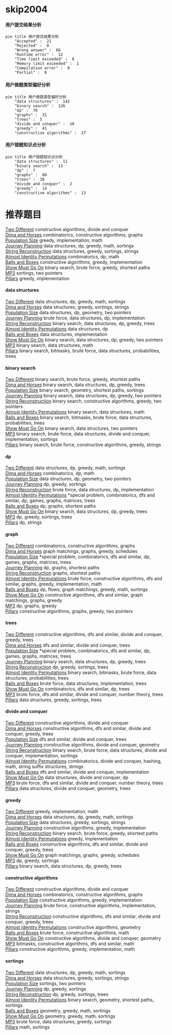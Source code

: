 # skip2004
<!-- tabs:start -->
#### **用户提交结果分析**

```mermaid
pie title 用户提交结果分析
    "Accepted" :  21
    "Rejected" :  0
    "Wrong answer" :  66
    "Runtime error" :  12
    "Time limit exceeded" :  0
    "Memory limit exceeded" :  1
    "Compilation error" :  0
    "Partial" :  0
```
#### **用户做题类型偏好分析**

```mermaid
pie title 用户做题类型偏好分析
    "data structures" :  142
    "binary search" :  126
    "dp" :  70
    "graphs" :  31
    "trees" :  5
    "divide and conquer" :  10
    "greedy" :  41
    "constructive algorithms" :  27
```
#### **用户错题知识点分析**

```mermaid
pie title 用户错题知识点分析
    "data structures" :  11
    "binary search" :  13
    "dp" :  7
    "graphs" :  80
    "trees" :  10
    "divide and conquer" :  2
    "greedy" :  14
    "constructive algorithms" :  13
```
<!-- tabs:end -->
# 推荐题目
[Two Different](http://codeforces.com/problemset/problem/1408/F)		constructive algorithms,
                        divide and conquer		  
[Dima and Horses](http://codeforces.com/problemset/problem/272/E)		combinatorics,
                        constructive algorithms,
                        graphs		  
[Population Size](http://codeforces.com/problemset/problem/416/D)		greedy,
                        implementation,
                        math		  
[Journey Planning](http://codeforces.com/problemset/problem/1320/A)		data structures,
                        dp,
                        greedy,
                        math,
                        sortings		  
[String Reconstruction](http://codeforces.com/problemset/problem/827/A)		data structures,
                        greedy,
                        sortings,
                        strings		  
[Almost Identity Permutations](http://codeforces.com/problemset/problem/888/D)		combinatorics,
                        dp,
                        math		  
[Balls and Boxes](http://codeforces.com/problemset/problem/260/C)		constructive algorithms,
                        greedy,
                        implementation		  
[Show Must Go On](http://codeforces.com/problemset/problem/1250/I)		binary search,
                        brute force,
                        greedy,
                        shortest paths		  
[MP3](https://codeforces.com/contest/1199/problem/C)		sortings,
                        two pointers		  
[Pillars](http://codeforces.com/problemset/problem/1197/B)		greedy,
                        implementation		  
<!-- tabs:start -->
#### **data structures**
[Two Different](http://codeforces.com/problemset/problem/1320/A)		data structures,
                        dp,
                        greedy,
                        math,
                        sortings		  
[Dima and Horses](http://codeforces.com/problemset/problem/827/A)		data structures,
                        greedy,
                        sortings,
                        strings		  
[Population Size](http://codeforces.com/problemset/problem/243/D)		data structures,
                        dp,
                        geometry,
                        two pointers		  
[Journey Planning](http://codeforces.com/problemset/problem/761/F)		brute force,
                        data structures,
                        dp,
                        implementation		  
[String Reconstruction](http://codeforces.com/problemset/problem/1059/E)		binary search,
                        data structures,
                        dp,
                        greedy,
                        trees		  
[Almost Identity Permutations](http://codeforces.com/problemset/problem/1106/E)		data structures,
                        dp		  
[Balls and Boxes](http://codeforces.com/problemset/problem/1418/D)		data structures,
                        implementation		  
[Show Must Go On](http://codeforces.com/problemset/problem/1492/C)		binary search,
                        data structures,
                        dp,
                        greedy,
                        two pointers		  
[MP3](http://codeforces.com/problemset/problem/1490/G)		binary search,
                        data structures,
                        math		  
[Pillars](http://codeforces.com/problemset/problem/1479/D)		binary search,
                        bitmasks,
                        brute force,
                        data structures,
                        probabilities,
                        trees		  
#### **binary search**
[Two Different](http://codeforces.com/problemset/problem/1250/I)		binary search,
                        brute force,
                        greedy,
                        shortest paths		  
[Dima and Horses](http://codeforces.com/problemset/problem/1059/E)		binary search,
                        data structures,
                        dp,
                        greedy,
                        trees		  
[Population Size](http://codeforces.com/problemset/problem/1486/B)		binary search,
                        geometry,
                        shortest paths,
                        sortings		  
[Journey Planning](http://codeforces.com/problemset/problem/1492/C)		binary search,
                        data structures,
                        dp,
                        greedy,
                        two pointers		  
[String Reconstruction](http://codeforces.com/problemset/problem/1463/D)		binary search,
                        constructive algorithms,
                        greedy,
                        two pointers		  
[Almost Identity Permutations](http://codeforces.com/problemset/problem/1490/G)		binary search,
                        data structures,
                        math		  
[Balls and Boxes](http://codeforces.com/problemset/problem/1479/D)		binary search,
                        bitmasks,
                        brute force,
                        data structures,
                        probabilities,
                        trees		  
[Show Must Go On](http://codeforces.com/problemset/problem/1436/E)		binary search,
                        data structures,
                        two pointers		  
[MP3](http://codeforces.com/problemset/problem/1461/D)		binary search,
                        brute force,
                        data structures,
                        divide and conquer,
                        implementation,
                        sortings		  
[Pillars](http://codeforces.com/problemset/problem/1493/C)		binary search,
                        brute force,
                        constructive algorithms,
                        greedy,
                        strings		  
#### **dp**
[Two Different](http://codeforces.com/problemset/problem/1320/A)		data structures,
                        dp,
                        greedy,
                        math,
                        sortings		  
[Dima and Horses](http://codeforces.com/problemset/problem/888/D)		combinatorics,
                        dp,
                        math		  
[Population Size](http://codeforces.com/problemset/problem/243/D)		data structures,
                        dp,
                        geometry,
                        two pointers		  
[Journey Planning](http://codeforces.com/problemset/problem/1282/B1)		dp,
                        greedy,
                        sortings		  
[String Reconstruction](http://codeforces.com/problemset/problem/761/F)		brute force,
                        data structures,
                        dp,
                        implementation		  
[Almost Identity Permutations](http://codeforces.com/problemset/problem/1402/C)		*special problem,
                        combinatorics,
                        dfs and similar,
                        dp,
                        games,
                        graphs,
                        matrices,
                        trees		  
[Balls and Boxes](http://codeforces.com/problemset/problem/416/E)		dp,
                        graphs,
                        shortest paths		  
[Show Must Go On](http://codeforces.com/problemset/problem/1059/E)		binary search,
                        data structures,
                        dp,
                        greedy,
                        trees		  
[MP3](http://codeforces.com/problemset/problem/1394/D)		dp,
                        greedy,
                        sortings,
                        trees		  
[Pillars](http://codeforces.com/problemset/problem/1178/B)		dp,
                        strings		  
#### **graph**
[Two Different](http://codeforces.com/problemset/problem/272/E)		combinatorics,
                        constructive algorithms,
                        graphs		  
[Dima and Horses](http://codeforces.com/problemset/problem/737/E)		graph matchings,
                        graphs,
                        greedy,
                        schedules		  
[Population Size](http://codeforces.com/problemset/problem/1402/C)		*special problem,
                        combinatorics,
                        dfs and similar,
                        dp,
                        games,
                        graphs,
                        matrices,
                        trees		  
[Journey Planning](http://codeforces.com/problemset/problem/416/E)		dp,
                        graphs,
                        shortest paths		  
[String Reconstruction](https://codeforces.com/contest/1484/problem/F)		graphs,
                        shortest paths		  
[Almost Identity Permutations](http://codeforces.com/problemset/problem/1487/C)		brute force,
                        constructive algorithms,
                        dfs and similar,
                        graphs,
                        greedy,
                        implementation,
                        math		  
[Balls and Boxes](http://codeforces.com/problemset/problem/1437/C)		dp,
                        flows,
                        graph matchings,
                        greedy,
                        math,
                        sortings		  
[Show Must Go On](http://codeforces.com/problemset/problem/1470/D)		constructive algorithms,
                        dfs and similar,
                        graph matchings,
                        graphs,
                        greedy		  
[MP3](http://codeforces.com/problemset/problem/1476/C)		dp,
                        graphs,
                        greedy		  
[Pillars](http://codeforces.com/problemset/problem/1304/D)		constructive algorithms,
                        graphs,
                        greedy,
                        two pointers		  
#### **trees**
[Two Different](http://codeforces.com/problemset/problem/321/C)		constructive algorithms,
                        dfs and similar,
                        divide and conquer,
                        greedy,
                        trees		  
[Dima and Horses](http://codeforces.com/problemset/problem/566/C)		dfs and similar,
                        divide and conquer,
                        trees		  
[Population Size](http://codeforces.com/problemset/problem/1402/C)		*special problem,
                        combinatorics,
                        dfs and similar,
                        dp,
                        games,
                        graphs,
                        matrices,
                        trees		  
[Journey Planning](http://codeforces.com/problemset/problem/1059/E)		binary search,
                        data structures,
                        dp,
                        greedy,
                        trees		  
[String Reconstruction](http://codeforces.com/problemset/problem/1394/D)		dp,
                        greedy,
                        sortings,
                        trees		  
[Almost Identity Permutations](http://codeforces.com/problemset/problem/1479/D)		binary search,
                        bitmasks,
                        brute force,
                        data structures,
                        probabilities,
                        trees		  
[Balls and Boxes](http://codeforces.com/problemset/problem/1511/C)		brute force,
                        data structures,
                        implementation,
                        trees		  
[Show Must Go On](http://codeforces.com/problemset/problem/1499/F)		combinatorics,
                        dfs and similar,
                        dp,
                        trees		  
[MP3](http://codeforces.com/problemset/problem/1491/E)		brute force,
                        dfs and similar,
                        divide and conquer,
                        number theory,
                        trees		  
[Pillars](http://codeforces.com/problemset/problem/1466/D)		data structures,
                        greedy,
                        sortings,
                        trees		  
#### **divide and conquer**
[Two Different](http://codeforces.com/problemset/problem/1408/F)		constructive algorithms,
                        divide and conquer		  
[Dima and Horses](http://codeforces.com/problemset/problem/321/C)		constructive algorithms,
                        dfs and similar,
                        divide and conquer,
                        greedy,
                        trees		  
[Population Size](http://codeforces.com/problemset/problem/566/C)		dfs and similar,
                        divide and conquer,
                        trees		  
[Journey Planning](http://codeforces.com/problemset/problem/1070/M)		constructive algorithms,
                        divide and conquer,
                        geometry		  
[String Reconstruction](http://codeforces.com/problemset/problem/1461/D)		binary search,
                        brute force,
                        data structures,
                        divide and conquer,
                        implementation,
                        sortings		  
[Almost Identity Permutations](http://codeforces.com/problemset/problem/1466/G)		combinatorics,
                        divide and conquer,
                        hashing,
                        math,
                        string suffix structures,
                        strings		  
[Balls and Boxes](http://codeforces.com/problemset/problem/1490/D)		dfs and similar,
                        divide and conquer,
                        implementation		  
[Show Must Go On](https://codeforces.com/contest/1483/problem/C)		data structures,
                        divide and conquer,
                        dp		  
[MP3](http://codeforces.com/problemset/problem/1491/E)		brute force,
                        dfs and similar,
                        divide and conquer,
                        number theory,
                        trees		  
[Pillars](http://codeforces.com/problemset/problem/1303/G)		data structures,
                        divide and conquer,
                        geometry,
                        trees		  
#### **greedy**
[Two Different](http://codeforces.com/problemset/problem/416/D)		greedy,
                        implementation,
                        math		  
[Dima and Horses](http://codeforces.com/problemset/problem/1320/A)		data structures,
                        dp,
                        greedy,
                        math,
                        sortings		  
[Population Size](http://codeforces.com/problemset/problem/827/A)		data structures,
                        greedy,
                        sortings,
                        strings		  
[Journey Planning](http://codeforces.com/problemset/problem/260/C)		constructive algorithms,
                        greedy,
                        implementation		  
[String Reconstruction](http://codeforces.com/problemset/problem/1250/I)		binary search,
                        brute force,
                        greedy,
                        shortest paths		  
[Almost Identity Permutations](http://codeforces.com/problemset/problem/1197/B)		greedy,
                        implementation		  
[Balls and Boxes](http://codeforces.com/problemset/problem/321/C)		constructive algorithms,
                        dfs and similar,
                        divide and conquer,
                        greedy,
                        trees		  
[Show Must Go On](http://codeforces.com/problemset/problem/737/E)		graph matchings,
                        graphs,
                        greedy,
                        schedules		  
[MP3](http://codeforces.com/problemset/problem/1282/B1)		dp,
                        greedy,
                        sortings		  
[Pillars](http://codeforces.com/problemset/problem/1059/E)		binary search,
                        data structures,
                        dp,
                        greedy,
                        trees		  
#### **constructive algorithms**
[Two Different](http://codeforces.com/problemset/problem/1408/F)		constructive algorithms,
                        divide and conquer		  
[Dima and Horses](http://codeforces.com/problemset/problem/272/E)		combinatorics,
                        constructive algorithms,
                        graphs		  
[Population Size](http://codeforces.com/problemset/problem/260/C)		constructive algorithms,
                        greedy,
                        implementation		  
[Journey Planning](http://codeforces.com/problemset/problem/551/B)		brute force,
                        constructive algorithms,
                        implementation,
                        strings		  
[String Reconstruction](http://codeforces.com/problemset/problem/321/C)		constructive algorithms,
                        dfs and similar,
                        divide and conquer,
                        greedy,
                        trees		  
[Almost Identity Permutations](http://codeforces.com/problemset/problem/667/B)		constructive algorithms,
                        geometry		  
[Balls and Boxes](http://codeforces.com/problemset/problem/621/D)		brute force,
                        constructive algorithms,
                        math		  
[Show Must Go On](http://codeforces.com/problemset/problem/1070/M)		constructive algorithms,
                        divide and conquer,
                        geometry		  
[MP3](http://codeforces.com/problemset/problem/1152/B)		bitmasks,
                        constructive algorithms,
                        dfs and similar,
                        math		  
[Pillars](http://codeforces.com/problemset/problem/1004/B)		constructive algorithms,
                        greedy,
                        implementation,
                        math		  
#### **sortings**
[Two Different](http://codeforces.com/problemset/problem/1320/A)		data structures,
                        dp,
                        greedy,
                        math,
                        sortings		  
[Dima and Horses](http://codeforces.com/problemset/problem/827/A)		data structures,
                        greedy,
                        sortings,
                        strings		  
[Population Size](https://codeforces.com/contest/1199/problem/C)		sortings,
                        two pointers		  
[Journey Planning](http://codeforces.com/problemset/problem/1282/B1)		dp,
                        greedy,
                        sortings		  
[String Reconstruction](http://codeforces.com/problemset/problem/1394/D)		dp,
                        greedy,
                        sortings,
                        trees		  
[Almost Identity Permutations](http://codeforces.com/problemset/problem/1486/B)		binary search,
                        geometry,
                        shortest paths,
                        sortings		  
[Balls and Boxes](https://codeforces.com/contest/1496/problem/C)		geometry,
                        greedy,
                        math,
                        sortings		  
[Show Must Go On](http://codeforces.com/problemset/problem/1495/A)		geometry,
                        greedy,
                        math,
                        sortings		  
[MP3](http://codeforces.com/problemset/problem/1497/A)		brute force,
                        data structures,
                        greedy,
                        sortings		  
[Pillars](http://codeforces.com/problemset/problem/1427/A)		math,
                        sortings		  
<!-- tabs:end -->
